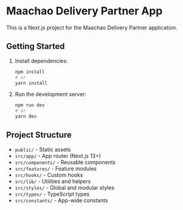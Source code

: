 # Maachao Delivery Partner App

This is a Next.js project for the Maachao Delivery Partner application.

## Getting Started

1. Install dependencies:
   ```bash
   npm install
   # or
   yarn install
   ```
2. Run the development server:
   ```bash
   npm run dev
   # or
   yarn dev
   ```

## Project Structure

- `public/` - Static assets
- `src/app/` - App router (Next.js 13+)
- `src/components/` - Reusable components
- `src/features/` - Feature modules
- `src/hooks/` - Custom hooks
- `src/lib/` - Utilities and helpers
- `src/styles/` - Global and modular styles
- `src/types/` - TypeScript types
- `src/constants/` - App-wide constants 
